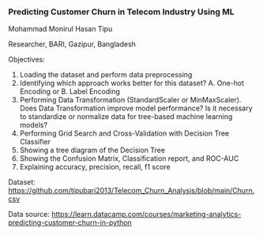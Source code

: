 ### Predicting Customer Churn in Telecom Industry Using ML
Mohammad Monirul Hasan Tipu

Researcher, BARI, Gazipur, Bangladesh

Objectives:

1. Loading the dataset and perform data preprocessing
2. Identifying which approach works better for this dataset? A. One-hot Encoding or B. Label Encoding
3. Performing Data Transformation (StandardScaler or MinMaxScaler). Does Data Transformation improve model performance? Is it necessary to standardize or normalize data for tree-based machine learning models?
4. Performing Grid Search and Cross-Validation with Decision Tree Classifier
5. Showing a tree diagram of the Decision Tree
6. Showing the Confusion Matrix, Classification report, and ROC-AUC
7. Explaining accuracy, precision, recall, f1 score

Dataset: https://github.com/tipubari2013/Telecom_Churn_Analysis/blob/main/Churn.csv

Data source: https://learn.datacamp.com/courses/marketing-analytics-predicting-customer-churn-in-python
